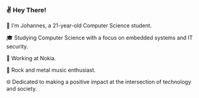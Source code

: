 ### ✌️ Hey There!

👋 I'm Johannes, a 21-year-old Computer Science student.

🎓 Studying Computer Science with a focus on embedded systems and IT security.

💼 Working at Nokia.

🎸 Rock and metal music enthusiast.

🌐 Dedicated to making a positive impact at the intersection of technology and society.
